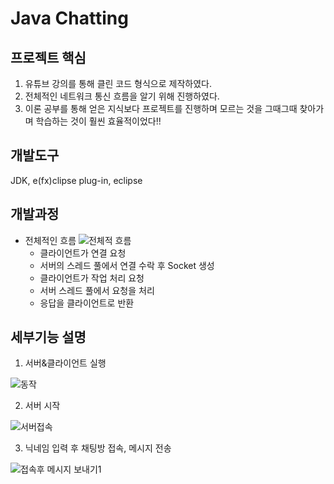 # Java Chatting
## 프로젝트 핵심
1. 유튜브 강의를 통해 클린 코드 형식으로 제작하였다. 
2. 전체적인 네트워크 통신 흐름을 알기 위해 진행하였다.
3. 이론 공부를 통해 얻은 지식보다 프로젝트를 진행하며 모르는 것을 그때그때 찾아가며 학습하는 것이 훨씬 효율적이었다!!
## 개발도구
JDK, e(fx)clipse plug-in, eclipse
## 개발과정
* 전체적인 흐름
![전체적 흐름](https://user-images.githubusercontent.com/77962884/107382102-dd48ba80-6b32-11eb-9de8-76a7e55d7460.PNG)
   * 클라이언트가 연결 요청
   * 서버의 스레드 풀에서 연결 수락 후 Socket 생성
   * 클라이언트가 작업 처리 요청
   * 서버 스레드 풀에서 요청을 처리
   * 응답을 클라이언트로 반환
## 세부기능 설명
1. 서버&클라이언트 실행

![동작](https://user-images.githubusercontent.com/77962884/107383485-63b1cc00-6b34-11eb-9058-e24abf46c0e7.PNG)

2. 서버 시작 

![서버접속](https://user-images.githubusercontent.com/77962884/107383553-73c9ab80-6b34-11eb-8060-d97e7a3ba90f.PNG)

3. 닉네임 입력 후 채팅방 접속, 메시지 전송

![접속후 메시지 보내기1](https://user-images.githubusercontent.com/77962884/107383687-978cf180-6b34-11eb-9fb3-946de52ad97e.PNG)
